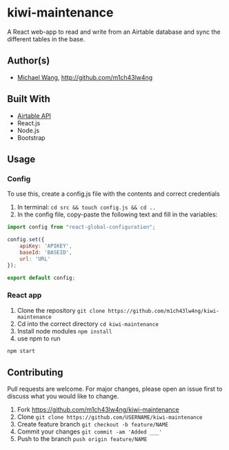 # kiwi-maintenance

A React web-app to read and write from an Airtable database and sync the different tables in the base.

## Author(s)
* [Michael Wang](http://m1ch43lw4ng.com), http://github.com/m1ch43lw4ng

## Built With
* [Airtable API](https://airtable.com)
* React.js
* Node.js
* Bootstrap

## Usage
### Config
To use this, create a config.js file with the contents and correct credentials 
1. In terminal: `cd src && touch config.js && cd ..`
2. In the config file, copy-paste the following text and fill in the variables:
```js
import config from "react-global-configuration";

config.set({
    apiKey: 'APIKEY',
    baseId: 'BASEID',
    url: 'URL'
});

export default config;

```

### React app
1. Clone the repository `git clone https://github.com/m1ch43lw4ng/kiwi-maintenance`
2. Cd into the correct directory `cd kiwi-maintenance`
3. Install node modules `npm install`
4. use npm to run
```bash
npm start
```

## Contributing
Pull requests are welcome. For major changes, please open an issue first to discuss what you would like to change.

1. Fork <https://github.com/m1ch43lw4ng/kiwi-maintenance>
2. Clone `git clone https://github.com/USERNAME/kiwi-maintenance`
2. Create feature branch `git checkout -b feature/NAME`
3. Commit your changes `git commit -am 'Added ___'`
4. Push to the branch `push origin feature/NAME`
